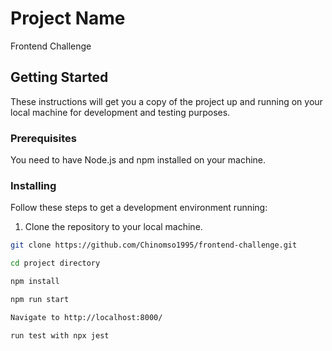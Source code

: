 
# Project Name

Frontend Challenge

## Getting Started

These instructions will get you a copy of the project up and running on your local machine for development and testing purposes.

### Prerequisites

You need to have Node.js and npm installed on your machine.

### Installing

Follow these steps to get a development environment running:

1. Clone the repository to your local machine.

```bash
git clone https://github.com/Chinomso1995/frontend-challenge.git

cd project directory 

npm install

npm run start

Navigate to http://localhost:8000/

run test with npx jest
